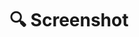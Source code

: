 # 🔍 Screenshot

<img src="https://wgdashboard-resources.tor1.cdn.digitaloceanspaces.com/Documentation%20Images/sign-in.png" alt="" style="block"/>
<img src="https://wgdashboard-resources.tor1.cdn.digitaloceanspaces.com/Documentation%20Images/cross-server.png" alt="" style="block"/>
<img src="https://wgdashboard-resources.tor1.cdn.digitaloceanspaces.com/Documentation%20Images/index.png" alt="" style="block"/>
<img src="https://wgdashboard-resources.tor1.cdn.digitaloceanspaces.com/Documentation%20Images/new-configuration.png" alt="" style="block"/>
<img src="https://wgdashboard-resources.tor1.cdn.digitaloceanspaces.com/Documentation%20Images/settings.png" alt="" style="block" />
<img src="https://wgdashboard-resources.tor1.cdn.digitaloceanspaces.com/Documentation%20Images/light-dark.png" alt="" style="block" />
<img src="https://wgdashboard-resources.tor1.cdn.digitaloceanspaces.com/Documentation%20Images/configuration.png" alt="" style="block" />
<img src="https://wgdashboard-resources.tor1.cdn.digitaloceanspaces.com/Documentation%20Images/add-peers.png" alt="" style="block" />
<img src="https://wgdashboard-resources.tor1.cdn.digitaloceanspaces.com/Documentation%20Images/ping.png" alt="" style="block" />
<img src="https://wgdashboard-resources.tor1.cdn.digitaloceanspaces.com/Documentation%20Images/traceroute.png" alt="" style="block" />